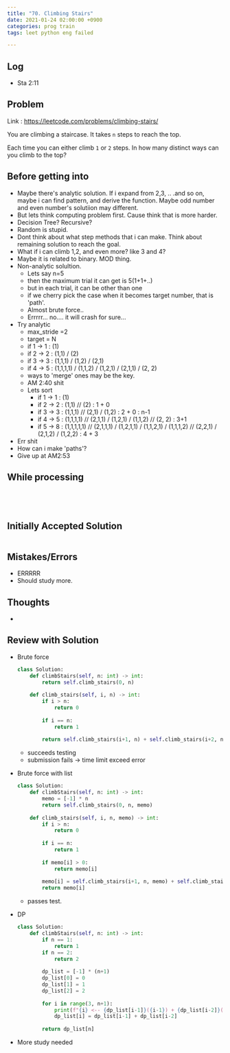 ```yaml
---
title: "70. Climbing Stairs"
date: 2021-01-24 02:00:00 +0900
categories: prog train
tags: leet python eng failed                                                                                                                                                                                                                                                                                                                                                                                                                                                                                                                                                                                                                                                                                                                                                                                                                                                                                                                                                                                                                                                                                                                                                                                                                                                                                                                                                                                                                                                                                                                                                                                                                                                                                                                                                                                                                                                                                                                                                                                                                                                                                                                                                                                                                                                                                                                                                                                                                                                                                                                                                                                                                                                                                                                                                                                                                                                                                                                                                                                                                                                                                                                                                                                                                                                                                                                                                                                                                                                                                                                                                                                                                                                                                                                                                                                                                                                                                                                                                                                                                                                                                                                                                                                                                                                                                                                                                                                                                                                                                                                                                                                                                                                                                                                                                                                                                                                                                                                                                                                                                                                                                                                                                                                                                                                                                                                                                                                                                                                                                                                                                                                                                                                                                                                                                                                                                                                                                                                                                                                                                                                                                                                                                                                                                                                                                                                                                                                                                                                                                                                                                                                                                                                                                                                                                                                                                                                                                                                                                                                                                                                                                                                                                                                                                                                                                                                                                                                                                                                                                                                                                                                                                                                                                                                                                                                                                                                                                                                                                                                                                                                                                                                                                                                                                                                                                                                                                                                                                                                                                                                                                                                                                                                                                                                                                                                                                                                                                                                                                                                                                                                                                                                                                                                                                                                                                                                                                                                                                                                                                                                                                                                                                                                                                                                                                                                                                                                                                                                                                                                                                                                                                                                                                                                                                                                                                                                                                                                                                                                                                                                                                                                                                                                                                                                                                                                                                                                                                                                                                                                                                                                                                                                                                                                                                                                                                                                                                                                                                                                                                                                                                                                                                                                                                                                                                                                                                                                                                                                                                                                                                                                                                                                                                                                                                                                                                                                                                                                                                                                                                                                                                                                                                                                                                                                                                                                                                                                                                                                                                                                                                                                                                                                                                                                                                                                              

---
```

## Log

* Sta 2:11



## Problem

Link : https://leetcode.com/problems/climbing-stairs/

You are climbing a staircase. It takes `n` steps to reach the top.

Each time you can either climb `1` or `2` steps. In how many distinct ways can you climb to the top?



## Before getting into

* Maybe there's analytic solution. If i expand from 2,3, .. .and so on, maybe i can find pattern, and derive the function. Maybe odd number and even number's solutiion may different.
* But lets think computing problem first. Cause think that is more harder.
* Decision Tree? Recursive?
* Random is stupid.
* Dont think about what step methods that i can make. Think about remaining solution to reach the goal.
* What if i can climb 1,2, and even more? like 3 and 4?
* Maybe it is related to binary. MOD thing.
* Non-analytic solultion.
  * Lets say n=5
  * then the maximum trial it can get is 5(1+1+..)
  * but in each trial, it can be other than one
  * if we cherry pick the case when it becomes target number, that is 'path'.
  * Almost brute force..
  * Errrrr... no.... it will crash for sure...
* Try analytic
  * max_stride =2
  * target = N
  * if 1 -> 1 : (1)
  * if 2 -> 2 : (1,1) / (2)
  * if 3 -> 3 : (1,1,1) / (1,2) / (2,1)
  * if 4 -> 5 : (1,1,1,1) / (1,1,2) / (1,2,1) / (2,1,1) / (2, 2)
  * ways to 'merge' ones may be the key.
  * AM 2:40 shit
  * Lets sort
    * if 1 -> 1 : (1)
    * if 2 -> 2 : (1,1) // (2) : 1 + 0
    * if 3 -> 3 : (1,1,1) // (2,1) / (1,2) : 2 + 0 : n-1
    * if 4 -> 5 : (1,1,1,1) // (2,1,1) / (1,2,1) / (1,1,2) // (2, 2) : 3+1
    * if 5 -> 8 : (1,1,1,1,1) // (2,1,1,1) / (1,2,1,1) / (1,1,2,1) / (1,1,1,2) // (2,2,1) / (2,1,2) / (1,2,2) : 4 + 3
* Err shit
* How can i make 'paths'?
* Give up at AM2:53



## While processing

``` python

```



``` python

```





``` python

```



``` python

```





## Initially Accepted Solution

``` python

```



## Mistakes/Errors

* ERRRRR
* Should study more.



## Thoughts

* 



## Review with Solution

* Brute force

  ``` python
  class Solution:
      def climbStairs(self, n: int) -> int:
          return self.climb_stairs(0, n)
          
      def climb_stairs(self, i, n) -> int:
          if i > n:
              return 0
          
          if i == n:
              return 1
          
          return self.climb_stairs(i+1, n) + self.climb_stairs(i+2, n)
  ```

  * succeeds testing
  * submission fails -> time limit exceed error

* Brute force with list

  ``` python
  class Solution:
      def climbStairs(self, n: int) -> int:
          memo = [-1] * n
          return self.climb_stairs(0, n, memo)
          
      def climb_stairs(self, i, n, memo) -> int:
          if i > n:
              return 0
          
          if i == n:
              return 1
          
          if memo[i] > 0:
              return memo[i]
          
          memo[i] = self.climb_stairs(i+1, n, memo) + self.climb_stairs(i+2, n, memo)
          return memo[i]
  ```

  * passes test.



* DP

  ``` python
  class Solution:
      def climbStairs(self, n: int) -> int:
          if n == 1:
              return 1
          if n == 2:
              return 2
          
          dp_list = [-1] * (n+1)
          dp_list[0] = 0
          dp_list[1] = 1
          dp_list[2] = 2
          
          for i in range(3, n+1):
              print(f"{i} <-- {dp_list[i-1]}({i-1}) + {dp_list[i-2]}({i-2})")
              dp_list[i] = dp_list[i-1] + dp_list[i-2]
              
          return dp_list[n]
  ```



* More study needed